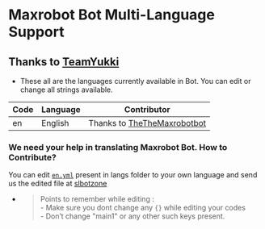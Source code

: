 # Maxrobot Bot Multi-Language Support
## Thanks to [TeamYukki](https://t.me/TeamYukki)

- These all are the languages currently available in Bot. You can edit or change all strings available.

| Code | Language | Contributor |
|-|-------|-------|
| en | English | Thanks to [TheTheMaxrobotbot](https://t.me/TheTheMaxrobotbot)


### We need your help in translating Maxrobot Bot. How to Contribute?

You can edit [`en.yml`](https://t.me/TheTheMaxrobotbot/12) present in langs folder to your own language and send us the edited file at [slbotzone](https://t.me/slbotzone)

- > Points to remember while editing : <br> - Make sure you dont change any `{}`  while editing your codes <br> - Don’t change "main1" or any other such keys present.

